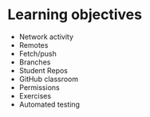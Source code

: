 # Learning objectives

* Network activity
* Remotes
* Fetch/push
* Branches
* Student Repos
* GitHub classroom
* Permissions
* Exercises
* Automated testing 

